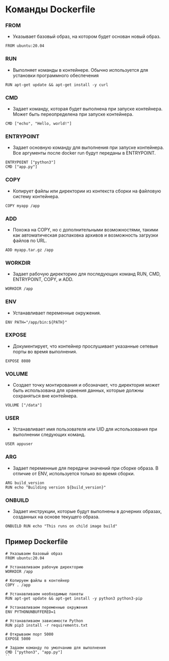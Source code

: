 # Команды Dockerfile

### FROM

* Указывает базовый образ, на котором будет основан новый образ.
```
FROM ubuntu:20.04
```
### RUN
* Выполняет команды в контейнере. Обычно используется для установки программного обеспечения
```
RUN apt-get update && apt-get install -y curl
```
### CMD
* Задает команду, которая будет выполнена при запуске контейнера. Может быть переопределена при запуске контейнера.
```
CMD ["echo", "Hello, world!"]
```
### ENTRYPOINT
* Задает основную команду для выполнения при запуске контейнера. Все аргументы после docker run будут переданы в ENTRYPOINT.
```
ENTRYPOINT ["python3"]
CMD ["app.py"]
```
### COPY
* Копирует файлы или директории из контекста сборки на файловую систему контейнера.
```
COPY myapp /app
```
### ADD
* Похожа на COPY, но с дополнительными возможностями, такими как автоматическая распаковка архивов и возможность загрузки файлов по URL.
```
ADD myapp.tar.gz /app
```
### WORKDIR
* Задает рабочую директорию для последующих команд RUN, CMD, ENTRYPOINT, COPY, и ADD.
```
WORKDIR /app
```
### ENV
* Устанавливает переменные окружения.
```
ENV PATH="/app/bin:${PATH}"
```
### EXPOSE
* Документирует, что контейнер прослушивает указанные сетевые порты во время выполнения.
``` 
EXPOSE 8080
```
### VOLUME
* Создает точку монтирования и обозначает, что директория может быть использована для хранения данных, которые должны сохраняться вне контейнера.
```
VOLUME ["/data"]
```
### USER 
* Устанавливает имя пользователя или UID для использования при выполнении следующих команд.
```
USER appuser
```
### ARG
* Задает переменные для передачи значений при сборке образа. В отличие от ENV, используется только во время сборки.
```
ARG build_version
RUN echo "Building version ${build_version}"
```
### ONBUILD
* Задает инструкции, которые будут выполнены в дочерних образах, созданных на основе текущего образа.
```
ONBUILD RUN echo "This runs on child image build"
```

## Пример Dockerfile

```
# Указываем базовый образ
FROM ubuntu:20.04

# Устанавливаем рабочую директорию
WORKDIR /app

# Копируем файлы в контейнер
COPY . /app

# Устанавливаем необходимые пакеты
RUN apt-get update && apt-get install -y python3 python3-pip

# Устанавливаем переменные окружения
ENV PYTHONUNBUFFERED=1

# Устанавливаем зависимости Python
RUN pip3 install -r requirements.txt

# Открываем порт 5000
EXPOSE 5000

# Задаем команду по умолчанию для выполнения
CMD ["python3", "app.py"]
``
